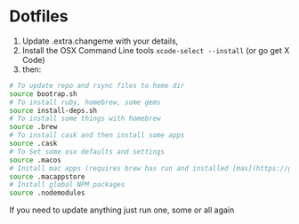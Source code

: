 # Dotfiles

1. Update .extra.changeme with your details,
1. Install the OSX Command Line tools ```xcode-select --install``` (or go get X Code)
1. then:

````bash
# To update repo and rsync files to home dir
source bootrap.sh
# To install ruby, homebrew, some gems
source install-deps.sh
# To install some things with homebrew
source .brew
# To install cask and then install some apps
source .cask
# To Set some osx defaults and settings
source .macos
# Install mac apps (requires brew has run and installed [mas](https://git.io/v6yH3))
source .macappstore
# Install global NPM packages
source .nodemodules
````
If you need to update anything just run one, some or all again
